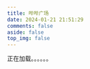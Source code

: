 ```yaml
---
title: 哔哔广场
date: 2024-01-21 21:51:29
comments: false
aside: false
top_img: false
---
```

<div id="#memos-bbsset">正在加载。。。。。。</div>
